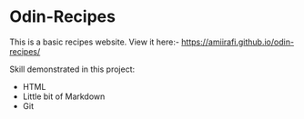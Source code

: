 # Odin-Recipes
This is a basic recipes website. View it here:-
https://amiirafi.github.io/odin-recipes/

Skill demonstrated in this project:
- HTML
- Little bit of Markdown
- Git